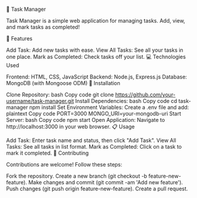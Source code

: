 📝 Task Manager

Task Manager is a simple web application for managing tasks. Add, view, and mark tasks as completed!

🚀 Features

Add Task: Add new tasks with ease.
View All Tasks: See all your tasks in one place.
Mark as Completed: Check tasks off your list.
💻 Technologies Used

Frontend: HTML, CSS, JavaScript
Backend: Node.js, Express.js
Database: MongoDB (with Mongoose ODM)
🔧 Installation

Clone Repository:
bash
Copy code
git clone https://github.com/your-username/task-manager.git
Install Dependencies:
bash
Copy code
cd task-manager
npm install
Set Environment Variables:
Create a .env file and add:
plaintext
Copy code
PORT=3000
MONGO_URI=your-mongodb-uri
Start Server:
bash
Copy code
npm start
Open Application:
Navigate to http://localhost:3000 in your web browser.
📋 Usage

Add Task: Enter task name and status, then click "Add Task".
View All Tasks: See all tasks in list format.
Mark as Completed: Click on a task to mark it completed.
🤝 Contributing

Contributions are welcome! Follow these steps:

Fork the repository.
Create a new branch (git checkout -b feature-new-feature).
Make changes and commit (git commit -am 'Add new feature').
Push changes (git push origin feature-new-feature).
Create a pull request.
